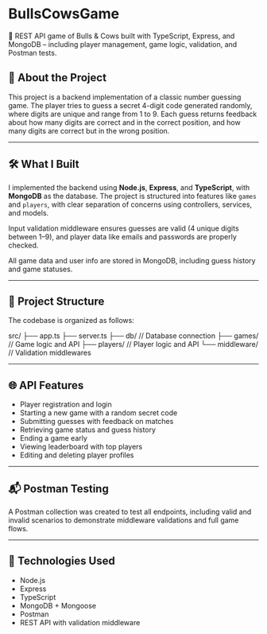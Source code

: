 # BullsCowsGame
🎯 REST API game of Bulls &amp; Cows built with TypeScript, Express, and MongoDB – including player management, game logic, validation, and Postman tests.

## 🧩 About the Project
This project is a backend implementation of a classic number guessing game. The player tries to guess a secret 4-digit code generated randomly, where digits are unique and range from 1 to 9. Each guess returns feedback about how many digits are correct and in the correct position, and how many digits are correct but in the wrong position.

---

## 🛠 What I Built
I implemented the backend using **Node.js**, **Express**, and **TypeScript**, with **MongoDB** as the database. The project is structured into features like `games` and `players`, with clear separation of concerns using controllers, services, and models.

Input validation middleware ensures guesses are valid (4 unique digits between 1–9), and player data like emails and passwords are properly checked.

All game data and user info are stored in MongoDB, including guess history and game statuses.

---

## 📁 Project Structure
The codebase is organized as follows:

src/
├── app.ts
├── server.ts
├── db/ // Database connection
├── games/ // Game logic and API
├── players/ // Player logic and API
└── middleware/ // Validation middlewares


---

## 🌐 API Features
- Player registration and login
- Starting a new game with a random secret code
- Submitting guesses with feedback on matches
- Retrieving game status and guess history
- Ending a game early
- Viewing leaderboard with top players
- Editing and deleting player profiles

---

## 📬 Postman Testing
A Postman collection was created to test all endpoints, including valid and invalid scenarios to demonstrate middleware validations and full game flows.

---

## 🚀 Technologies Used
- Node.js
- Express
- TypeScript
- MongoDB + Mongoose
- Postman
- REST API with validation middleware

